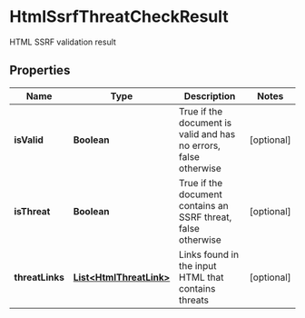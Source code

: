 

# HtmlSsrfThreatCheckResult

HTML SSRF validation result

## Properties

| Name | Type | Description | Notes |
|------------ | ------------- | ------------- | -------------|
|**isValid** | **Boolean** | True if the document is valid and has no errors, false otherwise |  [optional] |
|**isThreat** | **Boolean** | True if the document contains an SSRF threat, false otherwise |  [optional] |
|**threatLinks** | [**List&lt;HtmlThreatLink&gt;**](HtmlThreatLink.md) | Links found in the input HTML that contains threats |  [optional] |



